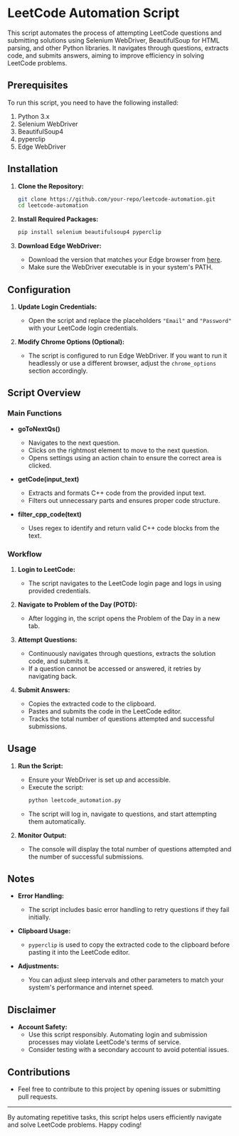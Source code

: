# LeetCode Automation Script

This script automates the process of attempting LeetCode questions and submitting solutions using Selenium WebDriver, BeautifulSoup for HTML parsing, and other Python libraries. It navigates through questions, extracts code, and submits answers, aiming to improve efficiency in solving LeetCode problems.

## Prerequisites

To run this script, you need to have the following installed:

1. Python 3.x
2. Selenium WebDriver
3. BeautifulSoup4
4. pyperclip
5. Edge WebDriver

## Installation

1. **Clone the Repository:**
   ```sh
   git clone https://github.com/your-repo/leetcode-automation.git
   cd leetcode-automation
   ```

2. **Install Required Packages:**
   ```sh
   pip install selenium beautifulsoup4 pyperclip
   ```

3. **Download Edge WebDriver:**
   - Download the version that matches your Edge browser from [here](https://developer.microsoft.com/en-us/microsoft-edge/tools/webdriver/).
   - Make sure the WebDriver executable is in your system's PATH.

## Configuration

1. **Update Login Credentials:**
   - Open the script and replace the placeholders `"Email"` and `"Password"` with your LeetCode login credentials.

2. **Modify Chrome Options (Optional):**
   - The script is configured to run Edge WebDriver. If you want to run it headlessly or use a different browser, adjust the `chrome_options` section accordingly.

## Script Overview

### Main Functions

- **goToNextQs()**
  - Navigates to the next question.
  - Clicks on the rightmost element to move to the next question.
  - Opens settings using an action chain to ensure the correct area is clicked.

- **getCode(input_text)**
  - Extracts and formats C++ code from the provided input text.
  - Filters out unnecessary parts and ensures proper code structure.

- **filter_cpp_code(text)**
  - Uses regex to identify and return valid C++ code blocks from the text.

### Workflow

1. **Login to LeetCode:**
   - The script navigates to the LeetCode login page and logs in using provided credentials.

2. **Navigate to Problem of the Day (POTD):**
   - After logging in, the script opens the Problem of the Day in a new tab.

3. **Attempt Questions:**
   - Continuously navigates through questions, extracts the solution code, and submits it.
   - If a question cannot be accessed or answered, it retries by navigating back.

4. **Submit Answers:**
   - Copies the extracted code to the clipboard.
   - Pastes and submits the code in the LeetCode editor.
   - Tracks the total number of questions attempted and successful submissions.

## Usage

1. **Run the Script:**
   - Ensure your WebDriver is set up and accessible.
   - Execute the script:
     ```sh
     python leetcode_automation.py
     ```
   - The script will log in, navigate to questions, and start attempting them automatically.

2. **Monitor Output:**
   - The console will display the total number of questions attempted and the number of successful submissions.

## Notes

- **Error Handling:**
  - The script includes basic error handling to retry questions if they fail initially.
  
- **Clipboard Usage:**
  - `pyperclip` is used to copy the extracted code to the clipboard before pasting it into the LeetCode editor.

- **Adjustments:**
  - You can adjust sleep intervals and other parameters to match your system's performance and internet speed.

## Disclaimer

- **Account Safety:**
  - Use this script responsibly. Automating login and submission processes may violate LeetCode's terms of service.
  - Consider testing with a secondary account to avoid potential issues.

## Contributions

- Feel free to contribute to this project by opening issues or submitting pull requests.

---

By automating repetitive tasks, this script helps users efficiently navigate and solve LeetCode problems. Happy coding!
